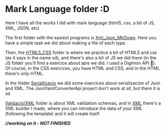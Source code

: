 # Mark Language folder :D

Here I have all the works I did with mark language (html5, css, a bit of JS, XML, JSON, etc)

The first folder with the easiest programs is [Xml_Json_MkDown](/Xml_Json_MkDown). Here you have a simple task we did about making a file of each type.

Then, the [HTML5_CSS](/HTML5_CSS) folder is where we practice a bit of HTML5 and css (as it says in the name xd), and there's also a bit of JS we did there (in the JS folder you'll find a exercice about apis we did. I used a Digimon API 👾). Of course, in the CSS exercices, you have HTML and CSS, and in the HTML there's only HTML.

In the folder [Serialitzacio](/Serialitzacio) we did some exercices about serializacion of Json and XML. The JsonYamlConverterApi project don't work at all, but there it is xd

[Validació/XML](/Validació/XML) folder is about XML validation schemas, and in [XML](/XML) there's a XML builder I made, where you can introduce the data of your XML (following the template) and it will create itself.


___//working on it - NOT FINISHED___
